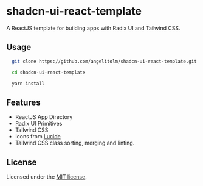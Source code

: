 # shadcn-ui-react-template
A ReactJS template for building apps with Radix UI and Tailwind CSS.

## Usage

```bash
  git clone https://github.com/angelitolm/shadcn-ui-react-template.git
```
```bash
  cd shadcn-ui-react-template
```
```bash
  yarn install
```

## Features

- ReactJS App Directory
- Radix UI Primitives
- Tailwind CSS
- Icons from [Lucide](https://lucide.dev)
- Tailwind CSS class sorting, merging and linting.

## License

Licensed under the [MIT license](https://github.com/shadcn/ui/blob/main/LICENSE.md).

